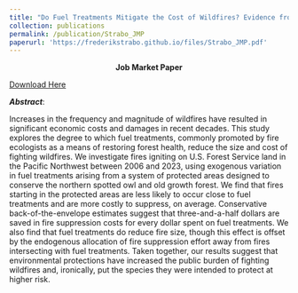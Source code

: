 ```yaml
---
title: "Do Fuel Treatments Mitigate the Cost of Wildfires? Evidence from the Northwest Forest Plan"
collection: publications
permalink: /publication/Strabo_JMP
paperurl: 'https://frederikstrabo.github.io/files/Strabo_JMP.pdf'
---
```


<center><b>Job Market Paper</b></center>

[Download Here](https://frederikstrabo.github.io/files/Strabo_JMP.pdf)


***Abstract***:

Increases in the frequency and magnitude of wildfires have resulted in significant economic costs and damages in recent decades. This study explores the degree to which fuel treatments, commonly promoted by fire ecologists as a means of restoring forest health, reduce the size and cost of fighting wildfires. We investigate fires igniting on U.S. Forest Service land in the Pacific Northwest between 2006 and 2023, using exogenous variation in fuel treatments arising from a system of protected areas designed to conserve the northern spotted owl and old growth forest. We find that fires starting in the protected areas are less likely to occur close to fuel treatments and are more costly to suppress, on average. Conservative back-of-the-envelope estimates suggest that three-and-a-half dollars are saved in fire suppression costs for every dollar spent on fuel treatments. We also find that fuel treatments do reduce fire size, though this effect is offset by the endogenous allocation of fire suppression effort away from fires intersecting with fuel treatments. Taken together, our results suggest that environmental protections have increased the public burden of fighting wildfires and, ironically, put the species they were intended to protect at higher risk.
